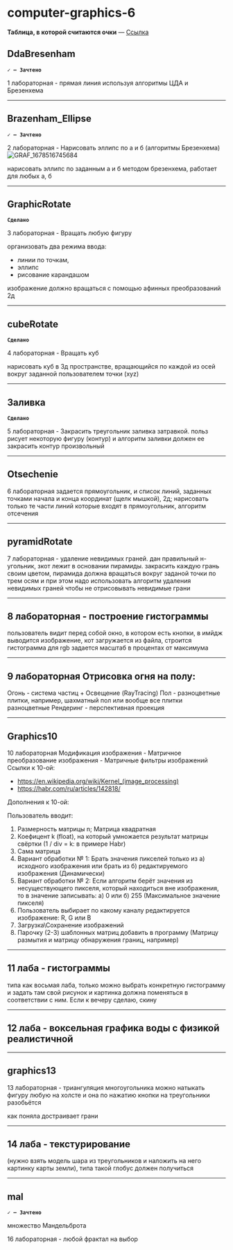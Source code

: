 # computer-graphics-6

**Таблица, в которой считаются очки** — [Ссылка](https://docs.google.com/spreadsheets/d/1c1bMOQATtHO3GtSg-hIGbgNYOrQGu5QS)

## __DdaBresenham__
__`✓ — Зачтено`__

1 лабораторная - прямая линия используя алгоритмы ЦДА и Брезенхема  
____
## __Brazenham_Ellipse__
__`✓ — Зачтено`__

2 лабораторная - Нарисовать эллипс по а и б (алгоритмы Брезенхема)
![GRAF_1678516745684](https://user-images.githubusercontent.com/83748388/224469519-062e28b4-5c01-4a3a-945a-b01a61c02929.png)

нарисовать эллипс по заданным а и б методом брезенхема, работает для любых а, б
____
## __GraphicRotate__
__`Сделано`__

3 лабораторная - Вращать любую фигуру

организовать два режима ввода: 
* линии по точкам,
* эллипс
* рисование карандашом

изображение должно вращаться с помощью афинных преобразований 2д
____
## __cubeRotate__
__`Сделано`__

4 лабораторная - Вращать куб

нарисовать куб в 3д пространстве, вращающийся по каждой из осей вокруг заданной пользователем точки (хyz)
____
## __Заливка__
__`Сделано`__

5 лабораторная - Закрасить треугольник
заливка затравкой. польз рисует некоторую фигуру (контур) и алгоритм заливки должен ее закрасить
контур произвольный
____
##  __Otsechenie__
6 лабораторная 
задается прямоугольник, и список линий, заданных точками начала и конца координат (щелк мышкой), 2д; нарисовать только те части линий которые входят в прямоугольник, алгоритм отсечения
____
## __pyramidRotate__
7 лабораторная - удаление невидимых граней. 
дан правильный н-угольник, зкот лежит в основании пирамиды. закрасить каждую грань своим цветом, пирамида должна вращаться вокруг заданой точки по трем осям
и при этом надо использовать алгоритм удаления невидимых граней
чтобы не отрисовывать невидимые грани
____
## 8 лабораторная - построение гистограммы
пользователь видит перед собой окно, в котором есть кнопки, в имйдж выводится изображение, кот загружается из файла, строится гистограмма для rgb задается масштаб
в процентах
от максимума
____
## 9 лабораторная Отрисовка огня на полу:
Огонь - система частиц + Освещение (RayTracing)
Пол - разноцветные плитки, например, шахматный пол или вообще все плитки разноцветные
Рендеринг - перспективная проекция
____
## __Graphics10__
10 лабораторная Модификация изображения - Матричное преобразование изображения - Матричные фильтры изображений
Ссылки к 10-ой:
* https://en.wikipedia.org/wiki/Kernel_(image_processing)
* https://habr.com/ru/articles/142818/
  
Дополнения к 10-ой:

 Пользователь вводит:
1. Размерность матрицы n; Матрица квадратная
2. Коефицент k (float), на который умножается результат матрицы свёртки (1 / div = k: в примере Habr)
3. Сама матрица
4. Вариант обработки № 1: Брать значения пикселей только из а) исходного изображения или брать из б) редактируемого изображения (Динамически)
5. Вариант обработки № 2: Если алгоритм берёт значения из несуществующего пикселя, который находиться вне изображения, то в значение записывать: а) 0 или б) 255 (Максимальное значение пикселя)
6. Пользователь выбирает по какому каналу редактируется изображение: R, G или B
7. Загрузка\Сохранение изображений
8. Парочку (2-3) шаблонных матриц добавить в программу (Матрицу размытия и матрицу обнаружения границ, например) 

____
## 11 лаба - гистограммы

типа как восьмая лаба, только можно выбрать конкретную гистограмму и задать там свой рисунок и картинка должна поменяться в соответствии с ним. Если к вечеру сделаю, скину
____
## 12 лаба - воксельная графика воды с физикой реалистичной
____
## __graphics13__
13 лабораторная - триангуляция многоугольника
можно натыкать фигуру любую на холсте и она по нажатию кнопки на треугольники разобьётся

как поняла достраивает грани
____
## 14 лаба - текстурирование 
(нужно взять модель шара из треугольников и наложить на него картинку карты земли), типа такой глобус должен получиться
____
## __mal__
__`✓ — Зачтено`__

множество Мандельброта

16 лабораторная - любой фрактал на выбор
